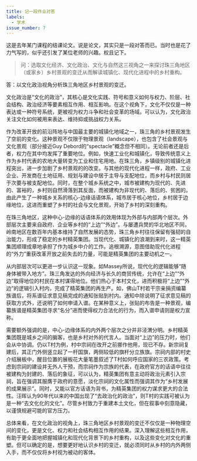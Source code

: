 ```yaml
---
title: 记一段作业对答
labels:
  - 学术
issue_number: 7
---
```


这是去年某门课程的结课论文。说是论文，其实只是一段对答而已。当时也是花了力气写的，似乎还引发了某位老师的兴趣。权且记下。

> 问：选取文化经济、文化政治、文化与自然这三视角之一来探讨珠三角地区（或家乡）乡村景观的变迁从而解读城镇化、现代化进程中的乡村重构。

答：以文化政治视角分析珠三角地区乡村景观的变迁。

文化政治是“文化的政治”，其核心是文化实践、符号和意义如何与权力、阶层、社会结构、政治经济等要素相互作用、相互影响。在这个视角下，文化不仅仅是一种表达或一种符号系统，更被视为权力斗争和社会变革的场域。可以认为，文化政治关注文化如何被用来表达、维持抑或挑战权力关系。

作为改革开放的前沿阵地与中国最主要的城镇化地域之一，珠三角的乡村景观发生了空前的变化。这种景观不仅限于物理景观（landscape），也包含了社会景观与文化景观（部分接近Guy Debord的“spectacle”概念但不相同）。无论前者还是后者，权力在其中均发挥了重要地位。例如，快速工业化和城镇化，导致传统意义上作为乡村代表的农地大量转变为工业和住宅用地。在珠三角，乡镇级别的城镇化进程突出，进一步加剧了乡村景观的的改变。与其他的现代化进程一样，政府、工业企业、开发商在土地征用、规划与建设中居于主导与支配地位，而乡村与村民则居于次要与被支配地位。同时，在整个城乡系统之中，城市被建构为现代的、先进的、富裕的，乡村则自然滑落到其反面，而被建构为非现代的、落后的、贫困的。由此产生了一种城乡关系的核心-边缘话语体系，城市居于核心地位，乡村居于边缘地位，这进而重塑了乡村的社会与文化景观，开始了乡村的深刻重构。

在珠三角地区，这种中心-边缘的话语体系的效用体现为外部与内部两个层次。外部层次主要来自政府、企业等乡村的“上边”“外边”。与屡遭兵燹的华北地区不同，岭南地区在数百年内基本维持了自然发展的态势，珠三角乡村往往保留有强韧的自治能力，形成了稳定的乡村精英集团。当现代化、城镇化的浪潮到来时，这一精英集团顺理成章地承担了作为城乡中介的工作。追根溯源，意图借助现代化进程的“外力”重获改革开放之前失去的力量，可能是精英集团的主要动机之一。

从内部层次可以更进一步认识这一现象。如Massey所说，现代化的逻辑能够“随身体被带入地方”。珠三角发达的外向经济与长久的商贸传统，允许在“上边”“外边”取得地位的村民在本村谋得地位。他们热心于本村文化，进而积极将“上边”“外边”的逻辑引入村内，完成了精英集团的再生产。如，佛山T村若干宗亲捐资编纂族谱后，将系谱征求意见稿完成的通知张贴到村内。通知中除说明了征求意见稿的获取方式外，还说明了如何申请入谱。在某种意义上，张贴的布告是一种景观，编纂族谱是精英集团寻求“名分”进而使得权力合法化的行为，而入谱申请则是权力宣称。

需要额外强调的是，中心-边缘体系的内外两个层次之分并非泾渭分明。乡村精英集团既是城乡之间的掮客，也是乡村对外的代言人。当面对“上边”的压力时，他们会从中协调。仍以T村为例，村中宗祠在改开之前挪作他用，现已不存。新宗祠复建后，其正门外侧竖立起了一杆国旗，两侧较低的旗杆分立族旗。宗祠内部的村史介绍展板中，醒目位置的展板花大量笔墨叙述了T村如何呼应国家的三农政策。考虑到宗祠的建设并无外人干预，而宗祠作为宗族的代表，在政府官方的话语中往往被建构为封建的、落后的象征，可以认为，精英集团有意主动将政治元素引入宗祠，旨在强调其服膺于政府的意愿，淡化宗祠的文化属性而强调其作为“乡村发展的成果展示”。同时，又能以官方话语为背书，为精英集团的权力谋求更大的合法性。汪晖认为90年代以来的中国出现了“去政治化的政治”，则T村的实践可被认为是一种“去文化化的文化”。尽管乡村致力于重建本土文化，但在叙事中刻意隐藏，以谨慎规避可能的官方压力。

总体来看，在文化政治的视角上，珠三角地区乡村景观的变迁不仅仅是一种物理空间的变化，更是文化、权力和社会结构相互作用的结果。深入理解这些相互作用，有助于更全面地把握城镇化和现代化背景下的乡村重构，以及这些变化对文化的重塑。但可以确定的是，想要更好地认识乡村的变迁，就必须同时从乡村的内外两侧入手，而不仅仅将乡村视为被动的客体。
